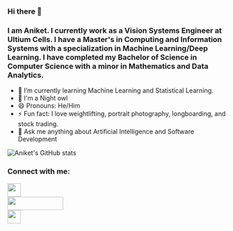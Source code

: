 ### Hi there 👋

### I am Aniket. I currently work as a Vision Systems Engineer at Ultium Cells. I have a Master's in Computing and Information Systems with a specialization in Machine Learning/Deep Learning. I have completed my Bachelor of Science in Computer Science with a minor in Mathematics and Data Analytics.
- 🌱 I’m currently learning Machine Learning and Statistical Learning. 
- 🦉 I'm a Night owl 
- 😄 Pronouns: He/Him
- ⚡ Fun fact: I love weightlifting, portrait photography, longboarding, and stock trading. 
- 💬 Ask me anything about Artificial Intelligence and Software Development 




![Aniket's GitHub stats](https://github-readme-stats-ten-peach-52.vercel.app/api?username=singhaniket98&count_private=true&show_icons=true&theme=radical)



### Connect with me:

<div>
    <a href="https://medium.com/@aniketkashyyap" target="_blank">
        <img src="https://img.shields.io/badge/Medium-222222?style=for-the-badge&logo=medium&logoColor=white" height="30">
    </a><br>
    <a href="https://www.linkedin.com/in/singh-k-aniket/" target="_blank">
        <img src="https://img.shields.io/badge/LinkedIn-0077B5?style=for-the-badge&logo=linkedin&logoColor=white" height="30" width="125px">
    </a><br>
    <a href="https://singhaniket98.github.io/" target="_blank">
        <img src="https://img.shields.io/badge/Github Portfolio Page-222222?style=for-the-badge&logo=github&logoColor=white" height="30">
    </a><br>  
</div>

<br />



